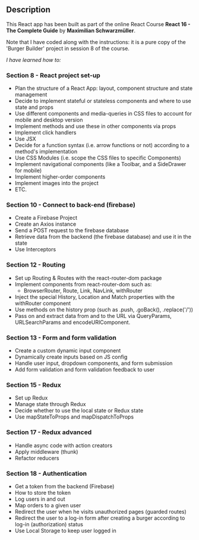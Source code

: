 ## Description

This React app has been built as part of the online React Course **React 16 - The Complete Guide** by **Maximilian Schwarzmüller**.

Note that I have coded along with the instructions: it is a pure copy of the 'Burger Builder' project in session 8 of the course.

*I have learned how to:*

### Section 8 - React project set-up

- Plan the structure of a React App: layout, component structure and state management
- Decide to implement stateful or stateless components and where to use state and props
- Use different components and media-queries in CSS files to account for mobile and desktop version
- Implement methods and use these in other components via props
- Implement click handlers
- Use JSX
- Decide for a function syntax (i.e. arrow functions or not) according to a method's implementation
- Use CSS Modules (i.e. scope the CSS files to specific Components)
- Implement navigational components (like a Toolbar, and a SideDrawer for mobile)
- Implement higher-order components
- Implement images into the project
- ETC.

### Section 10 - Connect to back-end (firebase)

- Create a Firebase Project
- Create an Axios instance
- Send a POST request to the firebase database
- Retrieve data from the backend (the firebase database) and use it in the state
- Use Interceptors

### Section 12 - Routing

- Set up Routing & Routes with the react-router-dom package
- Implement components from react-router-dom such as:
  - BrowserRouter, Route, Link, NavLink, withRouter
- Inject the special History, Location and Match properties with the withRouter component
- Use methods on the history prop (such as .push, .goBack(), .replace('/'))
- Pass on and extract data from and to the URL via QueryParams, URLSearchParams and encodeURIComponent.

### Section 13 - Form and form validation

- Create a custom dynamic input component
- Dynamically create inputs based on JS config
- Handle user input, dropdown components, and form submission
- Add form validation and form validation feedback to user

### Section 15 - Redux

- Set up Redux
- Manage state through Redux
- Decide whether to use the local state or Redux state
- Use mapStateToProps and mapDispatchToProps

### Section 17 - Redux advanced
- Handle async code with action creators
- Apply middleware (thunk)
- Refactor reducers

### Section 18 - Authentication
- Get a token from the backend (Firebase)
- How to store the token 
- Log users in and out
- Map orders to a given user
- Redirect the user when he visits unauthorized pages (guarded routes)
- Redirect the user to a log-in form after creating a burger according to log-in (authorization) status
- Use Local Storage to keep user logged in
